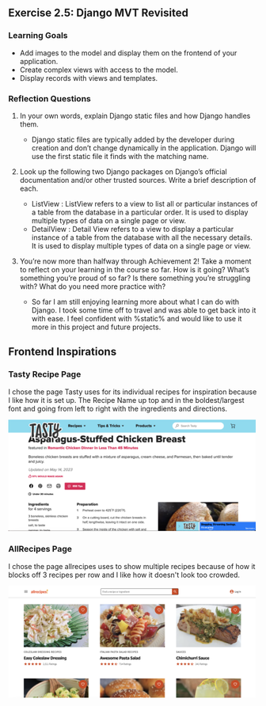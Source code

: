 ## Exercise 2.5: Django MVT Revisited

### Learning Goals

- Add images to the model and display them on the frontend of your application.
- Create complex views with access to the model.
- Display records with views and templates.

### Reflection Questions

1. In your own words, explain Django static files and how Django handles them.

   - Django static files are typically added by the developer during creation and don’t change dynamically in the application. Django will use the first static file it finds with the matching name.

2. Look up the following two Django packages on Django’s official documentation and/or other trusted sources. Write a brief description of each.

   - ListView : ListView refers to a view to list all or particular instances of a table from the database in a particular order. It is used to display multiple types of data on a single page or view.
   - DetailView : Detail View refers to a view to display a particular instance of a table from the database with all the necessary details. It is used to display multiple types of data on a single page or view.

3. You’re now more than halfway through Achievement 2! Take a moment to reflect on your learning in the course so far. How is it going? What’s something you’re proud of so far? Is there something you’re struggling with? What do you need more practice with?

   - So far I am still enjoying learning more about what I can do with Django. I took some time off to travel and was able to get back into it with ease. I feel confident with %static% and would like to use it more in this project and future projects.

## Frontend Inspirations

### Tasty Recipe Page

I chose the page Tasty uses for its individual recipes for inspiration because I like how it is set up. The Recipe Name up top and in the boldest/largest font and going from left to right with the ingredients and directions.

<img src="screenshots/tasty-page.jpg" alt="tasty-recipes" width="500"/>

### AllRecipes Page

I chose the page allrecipes uses to show multiple recipes because of how it blocks off 3 recipes per row and I like how it doesn't look too crowded.

<img src="screenshots/allrecipe-page.jpg" alt="allrecipes" width="500"/>
